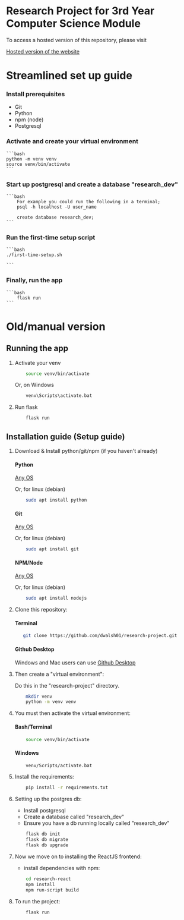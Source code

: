 # Research Project for 3rd Year Computer Science Module

To access a hosted version of this repository, please visit

[Hosted version of the website](https://flask-sfi.herokuapp.com/)

# Streamlined set up guide

### Install prerequisites

- Git
- Python
- npm (node)
- Postgresql

### Activate and create your virtual environment

    ```bash
    python -m venv venv
    source venv/bin/activate
    ```

### Start up postgresql and create a database "research_dev"

    ```bash
        For example you could run the following in a terminal;
        psql -h localhost -U user_name

        create database research_dev;
    ```

### Run the first-time setup script

    ```bash
    ./first-time-setup.sh

    ```

### Finally, run the app

    ```bash
        flask run
    ```


# Old/manual version

## Running the app

1.  Activate your venv

    ```bash
        source venv/bin/activate
    ```

    Or, on Windows

    ```bash
        venv\Scripts\activate.bat
    ```

2.  Run flask
    ```bash
        flask run
    ```

## Installation guide (Setup guide)

1. Download & Install python/git/npm (if you haven't already)

   #### Python

   [Any OS](https://www.python.org/downloads/ "Python")

   Or, for linux (debian)

   ```bash
       sudo apt install python
   ```

   #### Git

   [Any OS](https://git-scm.com/downloads "Git")

   Or, for linux (debian)

   ```bash
       sudo apt install git
   ```

   #### NPM/Node

   [Any OS](https://nodejs.org/en/download/ "NPM")

   Or, for linux (debian)

   ```bash
       sudo apt install nodejs
   ```

2. Clone this repository:

   #### Terminal

   ```bash
      git clone https://github.com/dwalsh01/research-project.git
   ```

   #### Github Desktop

   Windows and Mac users can use [Github Desktop](https://desktop.github.com/ "Github Desktop")

3. Then create a "virtual environment":

   Do this in the "research-project" directory.

   ```bash
       mkdir venv
       python -m venv venv
   ```

4. You must then activate the virtual environment:

   #### Bash/Terminal

   ```bash
       source venv/bin/activate
   ```

   #### Windows

   ```bash
       venv/Scripts/activate.bat
   ```

5. Install the requirements:

   ```bash
       pip install -r requirements.txt
   ```

6. Setting up the postgres db:

   - Install postgresql
   - Create a database called "research_dev"
   - Ensure you have a db running locally called "research_dev"

   ```bash
       flask db init
       flask db migrate
       flask db upgrade
   ```

7. Now we move on to installing the ReactJS frontend:

   - install dependencies with npm:

   ```bash
       cd research-react
       npm install
       npm run-script build
   ```

8. To run the project:
   ```bash
       flask run
   ```
